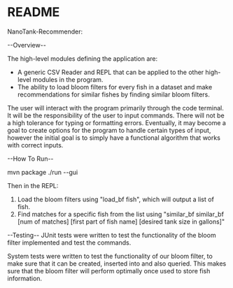 # README

NanoTank-Recommender:

--Overview--

The high-level modules defining the application are:

- A generic CSV Reader and REPL that can be applied to the other high-level modules in the program.
- The ability to load bloom filters for every fish in a dataset and make recommendations for
 similar fishes by finding similar bloom filters.

The user will interact with the program primarily through the code terminal. It will be the responsibility of the user to input commands.
There will not be a high tolerance for typing or formatting errors. Eventually, it may become a goal to create options for the program to handle certain types
of input, however the initial goal is to simply have a functional algorithm that works with correct inputs.

--How To Run--

mvn package
./run --gui

Then in the REPL:
1. Load the bloom filters using "load_bf fish", which will output a list of fish.
2. Find matches for a specific fish from the list using
 "similar_bf similar_bf [num of matches] [first part of fish name] [desired tank size in gallons]"

--Testing--
JUnit tests were written to test the functionality of the bloom filter implemented
and test the commands.

System tests were written to test the functionality of our bloom filter, to make sure that it can be created, inserted into and also queried.
This makes sure that the bloom filter will perform optimally once used to store fish information.
